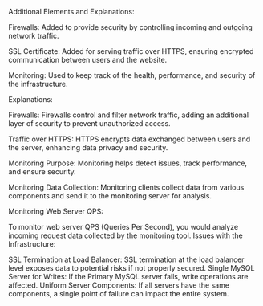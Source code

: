 Additional Elements and Explanations:

Firewalls: Added to provide security by controlling incoming and outgoing network traffic.

SSL Certificate: Added for serving traffic over HTTPS, ensuring encrypted communication between users and the website.

Monitoring: Used to keep track of the health, performance, and security of the infrastructure.

Explanations:

Firewalls: Firewalls control and filter network traffic, adding an additional layer of security to prevent unauthorized access.

Traffic over HTTPS: HTTPS encrypts data exchanged between users and the server, enhancing data privacy and security.

Monitoring Purpose: Monitoring helps detect issues, track performance, and ensure security.

Monitoring Data Collection: Monitoring clients collect data from various components and send it to the monitoring server for analysis.

Monitoring Web Server QPS:

To monitor web server QPS (Queries Per Second), you would analyze incoming request data collected by the monitoring tool.
Issues with the Infrastructure:

SSL Termination at Load Balancer: SSL termination at the load balancer level exposes data to potential risks if not properly secured.
Single MySQL Server for Writes: If the Primary MySQL server fails, write operations are affected.
Uniform Server Components: If all servers have the same components, a single point of failure can impact the entire system.

